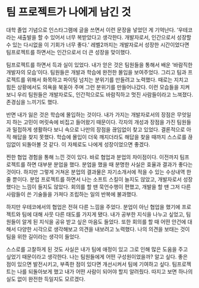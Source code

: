 # 팀 프로젝트가 나에게 남긴 것

대학 졸업 기념으로 인스타그램에 글을 쓰면서 이런 문장을 넣었던 게 기억난다. ‘우테코라는 새출발을 할 수 있어서 너무 복받았다고 생각한다. 개발자로서, 인간으로서 성장할 수 있는 다시없을 이 기회가 너무 좋다.’ 레벨2까지는 개발자로서 성장한 시간이었다면 팀프로젝트를 하면서는 인간으로서 더 큰 성장을 맞이했다.

팀프로젝트를 하면서 득과 실이 있었다. 내가 얻은 것은 팀원들을 통해서 배운 ‘바람직한 개발자의 모습’이다. 팀원들은 개발과 학습에 완전한 몰입을 보여주었다. 그리고 팀과 프로젝트를 위해서 화목하고 파이팅 넘치는 분위기를 만들려고 노력했다. 때로는 지치고 힘든 상황에서도 의욕을 북돋아 주며 그런 분위기를 만들어나갔다. 이런 모습들을 지켜보니 우리 팀원들은 개발자로도, 인간적으로도 바람직하고 멋진 사람들이라고 느껴졌다. 존경심을 느끼기도 했다.

반면 내가 잃은 것은 학습에 몰입하는 것이다. 내가 가지는 개발자로서의 장점은 무엇일지 하는 고민이 머릿속에 비집고 들어왔기 때문이다. 각자의 개성과 장점을 가진 팀원들과 밀접하게 생활하다 보니 속으로 나만의 장점을 끊임없이 찾고 있었다. 결론적으로 아직 해답을 찾지 못했다. 학습에 몰입이 더욱 깨지더라도 해답을 찾을 때까지 스스로를 끊임없이 되돌아볼 것 같다. 이 자체로도 나에게 성장이었으면 좋겠다.

찐한 협업 경험을 통해 느낀 것이 있다. 바로 협업과 분업의 차이점이다. 이전까지 팀프로젝트를 하면 대부분 분업을 했다. 분업을 했을 때 분명한 사실은 효율과 결과가 좋다는 것이다. 하지만 그렇게 거쳐온 분업의 결과물은 자기소개서에 적을 수 있는 수상내역 한 줄 뿐이다. 분업 프로젝트를 하면서 나는 소프트 스킬이 늘지도 않았고, 개발자로서 성장했다는 느낌이 들지도 않았다. 회의를 할 땐 묵언수행이 편했고, 개발을 할 땐 그저 다른 사람들이 쓴 기술들을 가져다 조립하는 일의 반복에 불과했다.

하지만 우테코에서의 협업은 전혀 다른 느낌을 주었다. 분업이 아닌 협업을 했기에 프로젝트와 팀에 대해 사뭇 다른 태도를 가지게 됐다. 내가 공부한 지식을 나누고 싶었고, 팀원들이 알게 된 지식을 공유 받고 싶은 마음도 들었다. 또한 회의를 할 때 어떤 안건에 대해서 다양한 시각으로 생각해보고 의견을 내보려고 노력했다. 나의 의견을 보태는 것이 팀을 위한 길이라는 생각이 들었다.

스스로를 고찰하게 된 것도 사실은 내가 팀에 애정이 있고 그로 인해 많은 도움을 주고 싶었기 때문이라고 생각한다. 나는 팀원들에게 어떤 구성원이었을까? 알고 싶다. 좋은 점이 있으면 발전시키고, 부족한 점이 있다면 개선시켜서 팀에 기여하고 싶다. 팀프로젝트는 나를 되돌아보게 했고 내가 어떤 사람이 되어야 할지 알려줬다. 따지고 보면 하나의 실도 없이 완전한 득일지도 모르겠다.
